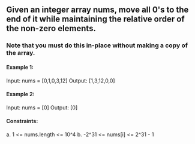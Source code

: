 ## Given an integer array nums, move all 0's to the end of it while maintaining the relative order of the non-zero elements.

### Note that you must do this in-place without making a copy of the array.

#### Example 1:
Input: nums = [0,1,0,3,12]
Output: [1,3,12,0,0]

#### Example 2:
Input: nums = [0]
Output: [0]

#### Constraints:
a. 1 <= nums.length <= 10^4
b. -2^31 <= nums[i] <= 2^31 - 1